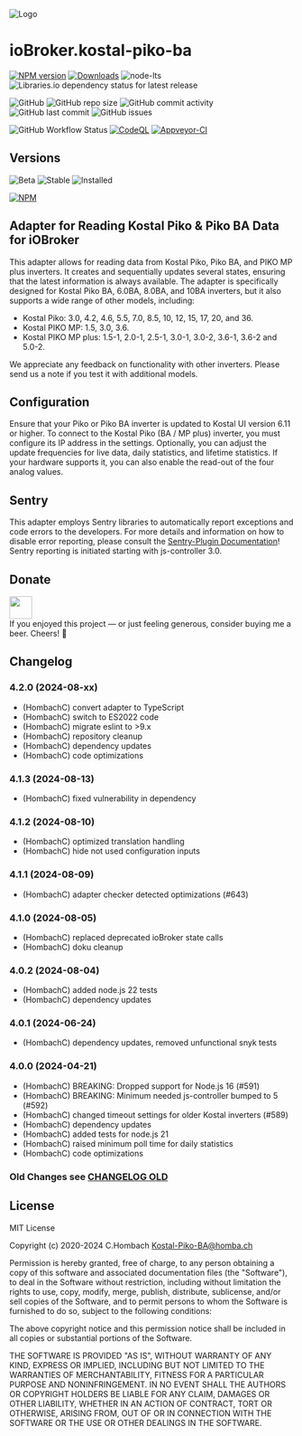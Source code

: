 ![Logo](admin/picoba.png)

# ioBroker.kostal-piko-ba

[![NPM version](https://img.shields.io/npm/v/iobroker.kostal-piko-ba.svg)](https://www.npmjs.com/package/iobroker.kostal-piko-ba)
[![Downloads](https://img.shields.io/npm/dm/iobroker.kostal-piko-ba?label=npm%20downloads&style=flat-square)](https://www.npmjs.com/package/iobroker.kostal-piko-ba)
![node-lts](https://img.shields.io/node/v-lts/iobroker.kostal-piko-ba?style=flat-square)
![Libraries.io dependency status for latest release](https://img.shields.io/librariesio/release/npm/iobroker.kostal-piko-ba?label=npm%20dependencies&style=flat-square)

![GitHub](https://img.shields.io/github/license/hombach/iobroker.kostal-piko-ba?style=flat-square)
![GitHub repo size](https://img.shields.io/github/repo-size/hombach/iobroker.kostal-piko-ba?logo=github&style=flat-square)
![GitHub commit activity](https://img.shields.io/github/commit-activity/m/hombach/iobroker.kostal-piko-ba?logo=github&style=flat-square)
![GitHub last commit](https://img.shields.io/github/last-commit/hombach/iobroker.kostal-piko-ba?logo=github&style=flat-square)
![GitHub issues](https://img.shields.io/github/issues/hombach/iobroker.kostal-piko-ba?logo=github&style=flat-square)

![GitHub Workflow Status](https://img.shields.io/github/actions/workflow/status/hombach/iobroker.kostal-piko-ba/test-and-release.yml?branch=main&logo=github&style=flat-square)
[![CodeQL](https://github.com/hombach/ioBroker.kostal-piko-ba/actions/workflows/codeql-analysis.yml/badge.svg)](https://github.com/hombach/ioBroker.kostal-piko-ba/actions/workflows/codeql-analysis.yml)
[![Appveyor-CI](https://ci.appveyor.com/api/projects/status/github/hombach/ioBroker.kostal-piko-ba?branch=master&svg=true)](https://ci.appveyor.com/project/hombach/iobroker-kostal-piko-ba)

## Versions

![Beta](https://img.shields.io/npm/v/iobroker.kostal-piko-ba.svg?color=red&label=beta)
![Stable](https://iobroker.live/badges/kostal-piko-ba-stable.svg)
![Installed](https://iobroker.live/badges/kostal-piko-ba-installed.svg)

[![NPM](https://nodei.co/npm/iobroker.kostal-piko-ba.png?downloads=true)](https://nodei.co/npm/iobroker.kostal-piko-ba/)

## Adapter for Reading Kostal Piko & Piko BA Data for iOBroker

This adapter allows for reading data from Kostal Piko, Piko BA, and PIKO MP plus inverters.
It creates and sequentially updates several states, ensuring that the latest information is always available.
The adapter is specifically designed for Kostal Piko BA, 6.0BA, 8.0BA, and 10BA inverters, but it also supports a wide range of other models, including:

- Kostal Piko: 3.0, 4.2, 4.6, 5.5, 7.0, 8.5, 10, 12, 15, 17, 20, and 36.
- Kostal PIKO MP: 1.5, 3.0, 3.6.
- Kostal PIKO MP plus: 1.5-1, 2.0-1, 2.5-1, 3.0-1, 3.0-2, 3.6-1, 3.6-2 and 5.0-2.

We appreciate any feedback on functionality with other inverters. Please send us a note if you test it with additional models.

## Configuration

Ensure that your Piko or Piko BA inverter is updated to Kostal UI version 6.11 or higher.
To connect to the Kostal Piko (BA / MP plus) inverter, you must configure its IP address in the settings.
Optionally, you can adjust the update frequencies for live data, daily statistics, and lifetime statistics.
If your hardware supports it, you can also enable the read-out of the four analog values.

## Sentry

This adapter employs Sentry libraries to automatically report exceptions and code errors to the developers. For more details and information on how to disable error reporting, please consult the [Sentry-Plugin Documentation](https://github.com/ioBroker/plugin-sentry#plugin-sentry)! Sentry reporting is initiated starting with js-controller 3.0.

## Donate

<a href="https://www.paypal.com/donate/?hosted_button_id=XFFBB332R4RCQ"><img src="https://raw.githubusercontent.com/Hombach/ioBroker.tibberlink/main/docu/bluePayPal.svg" height="40"></a>  
If you enjoyed this project — or just feeling generous, consider buying me a beer. Cheers! :beers:

## Changelog

### 4.2.0 (2024-08-xx)

-   (HombachC) convert adapter to TypeScript
-   (HombachC) switch to ES2022 code
-   (HombachC) migrate eslint to >9.x
-   (HombachC) repository cleanup
-   (HombachC) dependency updates
-   (HombachC) code optimizations

### 4.1.3 (2024-08-13)

-   (HombachC) fixed vulnerability in dependency

### 4.1.2 (2024-08-10)

-   (HombachC) optimized translation handling
-   (HombachC) hide not used configuration inputs

### 4.1.1 (2024-08-09)

-   (HombachC) adapter checker detected optimizations (#643)

### 4.1.0 (2024-08-05)

-   (HombachC) replaced deprecated ioBroker state calls
-   (HombachC) doku cleanup

### 4.0.2 (2024-08-04)

-   (HombachC) added node.js 22 tests
-   (HombachC) dependency updates

### 4.0.1 (2024-06-24)

-   (HombachC) dependency updates, removed unfunctional snyk tests

### 4.0.0 (2024-04-21)

-   (HombachC) BREAKING: Dropped support for Node.js 16 (#591)
-   (HombachC) BREAKING: Minimum needed js-controller bumped to 5 (#592)
-   (HombachC) changed timeout settings for older Kostal inverters (#589)
-   (HombachC) dependency updates
-   (HombachC) added tests for node.js 21
-   (HombachC) raised minimum poll time for daily statistics
-   (HombachC) code optimizations

### Old Changes see [CHANGELOG OLD](CHANGELOG_OLD.md)

## License
MIT License

Copyright (c) 2020-2024 C.Hombach <Kostal-Piko-BA@homba.ch>

Permission is hereby granted, free of charge, to any person obtaining a copy
of this software and associated documentation files (the "Software"), to deal
in the Software without restriction, including without limitation the rights
to use, copy, modify, merge, publish, distribute, sublicense, and/or sell
copies of the Software, and to permit persons to whom the Software is
furnished to do so, subject to the following conditions:

The above copyright notice and this permission notice shall be included in all
copies or substantial portions of the Software.

THE SOFTWARE IS PROVIDED "AS IS", WITHOUT WARRANTY OF ANY KIND, EXPRESS OR
IMPLIED, INCLUDING BUT NOT LIMITED TO THE WARRANTIES OF MERCHANTABILITY,
FITNESS FOR A PARTICULAR PURPOSE AND NONINFRINGEMENT. IN NO EVENT SHALL THE
AUTHORS OR COPYRIGHT HOLDERS BE LIABLE FOR ANY CLAIM, DAMAGES OR OTHER
LIABILITY, WHETHER IN AN ACTION OF CONTRACT, TORT OR OTHERWISE, ARISING FROM,
OUT OF OR IN CONNECTION WITH THE SOFTWARE OR THE USE OR OTHER DEALINGS IN THE
SOFTWARE.

